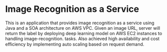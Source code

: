 # Image Recognition as a Service

This is an application that provides image recognition as a service using Java and a SOA architecture on AWS VPC. Given an image URL, server will return the label by deploying deep learning model on AWS EC2 instances to handling image-recognition. tasks. Also achieved high availability and cost eﬃciency by implementing auto scaling based on request demand.
